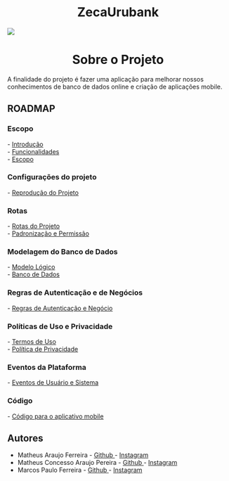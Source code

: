 <h1 align="center"> ZecaUrubank </h1>
<img src= "https://user-images.githubusercontent.com/38849091/195895427-9dd12d1a-99ef-4235-a438-8621d0f869c7.png" \>
<h1 align="center"> Sobre o Projeto </h1>
A finalidade do projeto é fazer uma aplicação para melhorar nossos conhecimentos de banco de dados online e criação de aplicações mobile.
<h2 align="start"> ROADMAP </h2>
<h3 align="start"> Escopo </h3>
-   <a href="https://github.com/Shueiz/ZecaUrubank/blob/main/Recursos/1-Escopo/1.Introducao.md"> Introdução </a> <br>
-   <a href="https://github.com/Shueiz/ZecaUrubank/blob/main/Recursos/1-Escopo/2.Funcionalidades.md"> Funcionalidades </a> <br>
-   <a href="https://github.com/Shueiz/ZecaUrubank/blob/main/Recursos/1-Escopo/3-Escopo.md"> Escopo </a>
<h3 align="start"> Configurações do projeto </h3>
-   <a href="https://github.com/Shueiz/ZecaUrubank/blob/main/Recursos/2-Configura%C3%A7%C3%B5es%20do%20Projeto/1.O%20que%20fazer.md"> Reprodução do Projeto </a>
<h3 align="start"> Rotas </h3>
-   <a href="https://github.com/Shueiz/ZecaUrubank/blob/main/Recursos/3-Rotas/1.Principais%20Rotas.md"> Rotas do Projeto </a> <br>
-   <a href="https://github.com/Shueiz/ZecaUrubank/blob/main/Recursos/3-Rotas/2-Padroniza%C3%A7ao.md"> Padronização e Permissão </a>
<h3 align="start"> Modelagem do Banco de Dados </h3>
-   <a href="https://github.com/Shueiz/ZecaUrubank/blob/main/Recursos/4-Modelagem/1.ModeloLogico.md"> Modelo Lógico </a> <br>
-   <a href="https://github.com/Shueiz/ZecaUrubank/blob/main/Recursos/4-Modelagem/2.BancoDados.md"> Banco de Dados </a>
<h3 align="start"> Regras de Autenticação e de Negócios </h3>
-   <a href="https://github.com/Shueiz/ZecaUrubank/blob/main/Recursos/6-Regras%20de%20autentica%C3%A7%C3%A3o%20e%20negocio/1.RegrasNegocio.md"> Regras de Autenticação e Negócio </a>
<h3 align="start"> Políticas de Uso e Privacidade </h3>
-   <a href="https://github.com/Shueiz/ZecaUrubank/blob/main/Recursos/5.Pol%C3%ADtica%20de%20Uso/1-TermoDeUso.md"> Termos de Uso </a> <br>
-   <a href="https://github.com/Shueiz/ZecaUrubank/blob/main/Recursos/5.Pol%C3%ADtica%20de%20Uso/2-PoliticaDePrivacidade.md"> Política de Privacidade </a> 
<h3 align="start"> Eventos da Plataforma </h3>
-   <a href="https://github.com/Shueiz/ZecaUrubank/blob/main/Recursos/7-RespostasEventos/1.EventoUsuarioPlataforma.md"> Eventos de Usuário e Sistema </a> <br>

<h3 align="start"> Código </h3>
-   <a href="https://github.com/matheusodete/ZecaUrubank"> Código para o aplicativo mobile </a>


<h2 align="start"> Autores </h2>



- Matheus Araujo Ferreira - <a href="https://github.com/matheusodete"> Github </a> - <a href="https://www.instagram.com/matheus.arafer/"> Instagram </a> <br>
- Matheus Concesso Araujo Pereira - <a href="https://github.com/Shueiz"> Github </a> - <a href="https://www.instagram.com/mconcess0/"> Instagram </a> <br>
- Marcos Paulo Ferreira - <a href="https://github.com/eobragasem"> Github </a> - <a href="https://www.instagram.com/marcospaulo_fmn/"> Instagram </a> 


